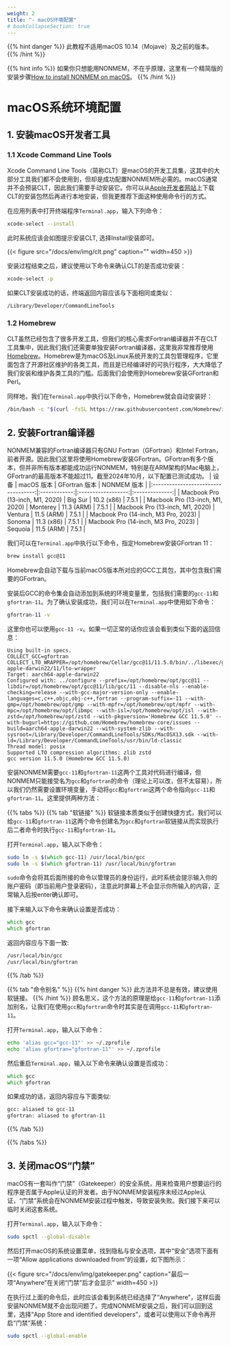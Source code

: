 ```yaml
---
weight: 2
title: "- macOS环境配置"
# bookCollapseSection: true
---
```

<!-- <font style="font-size:2em">macOS操作系统的环境配置</font>   -->
{{% hint danger %}}
此教程不适用macOS 10.14（Mojave）及之前的版本。  
{{% /hint %}}

{{% hint info %}}
如果你只想能用NONMEM，不在乎原理，这里有一个精简版的安装步骤[How to install NONMEM on macOS](https://tingjieguo.com/posts/nmmac/)。
{{% /hint %}}
# macOS系统环境配置
## 1. 安装macOS开发者工具
### 1.1 Xcode Command Line Tools
Xcode Command Line Tools（简称CLT）是macOS的开发工具集，这其中的大部分工具我们都不会使用到，但却是成功配置NONMEM所必需的。macOS通常并不会预装CLT，因此我们需要手动安装它。你可以从[Apple开发者网站](https://developer.apple.com/download/)上下载CLT的安装包然后再进行本地安装，但我更推荐下面这种使用命令行的方式。

在应用列表中打开终端程序`Terminal.app`，输入下列命令：

```zsh    
xcode-select --install
```

此时系统应该会如图提示安装CLT, 选择Install安装即可。

{{< figure src="/docs/env/img/clt.png" caption="" width=450 >}}

安装过程结束之后，建议使用以下命令来确认CLT的是否成功安装：

```zsh
xcode-select -p
```

如果CLT安装成功的话，终端返回内容应该与下面相同或类似：

```
/Library/Developer/CommandLineTools
```

### 1.2 Homebrew
CLT虽然已经包含了很多开发工具，但我们的核心需求Fortran编译器并不在CLT工具集中，因此我们我们还需要单独安装Fortran编译器，这里我非常推荐使用[Homebrew](https://brew.sh/)。Homebrew是为macOS及Linux系统开发的工具包管理程序，它里面包含了开源社区维护的各类工具，而且是已经编译好的可执行程序，大大降低了我们安装和维护各类工具的门槛。后面我们会使用到Homebrew安装GFortran和Perl。

同样地，我们在`Terminal.app`中执行以下命令，Homebrew就会自动安装好：

```zsh
/bin/bash -c "$(curl -fsSL https://raw.githubusercontent.com/Homebrew/install/HEAD/install.sh)"
```

## 2. 安装Fortran编译器
NONMEM兼容的Fortran编译器只有GNU Fortran（GFortran）和Intel Fortran，前者开源。因此我们这里将使用Homebrew安装GFortran。GFortran有多个版本，但并非所有版本都能成功运行NONMEM，特别是在ARM架构的Mac电脑上，GFortran的最高版本不能超过11。截至2024年10月，以下配置已测试成功。
|             设备                    | macOS 版本    | GFortran 版本       | NONMEM 版本     |
|:-----------------------------------:|:------------:|:------------------:|:--------------:|
| Macbook Pro (13-inch, M1, 2020)     |   Big Sur    |     10.2 (x86)     |     7.5.1      |
| Macbook Pro (13-inch, M1, 2020)     |   Monterey   |     11.3 (ARM)     |     7.5.1      |
| Macbook Pro (13-inch, M1, 2020)     |   Ventura    |     11.5 (ARM)     |     7.5.1      |
| Macbook Pro (14-inch, M3 Pro, 2023) |   Sonoma     |     11.3 (x86)     |     7.5.1      |
| Macbook Pro (14-inch, M3 Pro, 2023) |   Sequoia    |     11.5 (ARM)     |     7.5.1      |

我们可以在`Terminal.app`中执行以下命令，指定Homebrew安装GFortran 11：
```zsh
brew install gcc@11
```
Homebrew会自动下载与当前macOS版本所对应的GCC工具包，其中包含我们需要的GFortran。

安装后GCC的命令集会自动添加到系统的环境变量里，包括我们需要的`gcc-11`和`gfortran-11`。为了确认安装成功，我们可以在`Terminal.app`中使用如下命令：
```zsh
gfortran-11 -v
```
这里你也可以使用`gcc-11 -v`。如果一切正常的话你应该会看到类似下面的返回信息：
```
Using built-in specs.
COLLECT_GCC=gfortran
COLLECT_LTO_WRAPPER=/opt/homebrew/Cellar/gcc@11/11.5.0/bin/../libexec/gcc/aarch64-apple-darwin22/11/lto-wrapper
Target: aarch64-apple-darwin22
Configured with: ../configure --prefix=/opt/homebrew/opt/gcc@11 --libdir=/opt/homebrew/opt/gcc@11/lib/gcc/11 --disable-nls --enable-checking=release --with-gcc-major-version-only --enable-languages=c,c++,objc,obj-c++,fortran --program-suffix=-11 --with-gmp=/opt/homebrew/opt/gmp --with-mpfr=/opt/homebrew/opt/mpfr --with-mpc=/opt/homebrew/opt/libmpc --with-isl=/opt/homebrew/opt/isl --with-zstd=/opt/homebrew/opt/zstd --with-pkgversion='Homebrew GCC 11.5.0' --with-bugurl=https://github.com/Homebrew/homebrew-core/issues --build=aarch64-apple-darwin22 --with-system-zlib --with-sysroot=/Library/Developer/CommandLineTools/SDKs/MacOSX13.sdk --with-ld=/Library/Developer/CommandLineTools/usr/bin/ld-classic
Thread model: posix
Supported LTO compression algorithms: zlib zstd
gcc version 11.5.0 (Homebrew GCC 11.5.0)
```

安装NONMEM需要`gcc-11`和`gfortran-11`这两个工具对代码进行编译，但NONMEM只能接受名为`gcc`和`gfortran`的命令（理论上可以改，但不太容易），所以我们仍然需要设置环境变量，手动将`gcc`和`gfortran`这两个命令指向`gcc-11`和`gfortran-11`。这里提供两种方法：

{{% tabs %}}
{{% tab "软链接" %}} 
软链接本质类似于创建快捷方式，我们可以给`gcc-11`和`gfortran-11`这两个命令创建名为`gcc`和`gfortran`软链接从而实现执行后二者命令时执行`gcc-11`和`gfortran-11`。

打开`Terminal.app`，输入以下命令：
```zsh
sudo ln -s $(which gcc-11) /usr/local/bin/gcc
sudo ln -s $(which gfortran-11) /usr/local/bin/gfortran
```
`sudo`命令会将其后面所接的命令以管理员的身份运行，此时系统会提示输入你的账户密码（即当前用户登录密码），注意此时屏幕上不会显示你所输入的内容，正常输入后按enter确认即可。

接下来输入以下命令来确认设置是否成功：
```zsh
which gcc
which gfortran
```
返回内容应与下面一致:
```zsh
/usr/local/bin/gcc
/usr/local/bin/gfortran
```
{{% /tab %}}

{{% tab "命令别名" %}}
{{% hint danger %}}
此方法并不总是有效，建议使用软链接。
{{% /hint %}}
顾名思义，这个方法的原理是给`gcc-11`和`gfortran-11`添加别名，让我们在使用`gcc`和`gfortran`命令时其实是在调用`gcc-11`和`gfortran-11`。

打开`Terminal.app`，输入以下命令：
```zsh
echo 'alias gcc="gcc-11"' >> ~/.zprofile
echo 'alias gfortran="gfortran-11"' >> ~/.zprofile
```
然后重启`Terminal.app`，输入以下命令来确认设置是否成功：
```zsh
which gcc
which gfortran
```
如果成功的话，返回内容应与下面类似:
```zsh
gcc: aliased to gcc-11
gfortran: aliased to gfortran-11
```
{{% /tab %}}

{{% /tabs %}}

## 3. 关闭macOS“门禁”
macOS有一套叫作“门禁”（Gatekeeper）的安全系统，用来检查用户想要运行的程序是否属于Apple认证的开发者。由于NONMEM安装程序未经过Apple认证，“门禁”系统会在NONMEM安装过程中触发，导致安装失败。我们接下来可以临时关闭这套系统。

打开`Terminal.app`，输入以下命令：
```zsh
sudo spctl --global-disable
```
然后打开macOS的系统设置菜单，找到隐私与安全选项，其中“安全”选项下面有一项“Allow applications downloaded from”的设置，如下图所示：

{{< figure src="/docs/env/img/gatekeeper.png" caption="最后一项“Anywhere”在关闭“门禁”后才会显示" width=450 >}}

在执行过上面的命令后，此时应该会看到系统已经选择了“Anywhere”，这样后面安装NONMEM就不会出现问题了。完成NONMEM安装之后，我们可以回到这里，选择“App Store and identified developers”，或者可以使用以下命令再开启“门禁”系统：
```zsh
sudo spctl --global-enable
```


